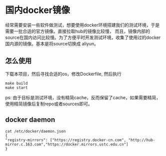 
国内docker镜像
================================

经常需要安装一些软件做测试，想要使用docker环境搭建我们的测试环境，于是需要一批合适的官方镜像。直接拉取hub的镜像比较慢，
而且，镜像内部的source在国内访问比较慢。为了方便平时开发测试环境，收集了使用过的docker国内源的镜像。基本是将source切换成
aliyun。


## 怎么使用

下载本项目，然后寻找合适的os，修改Dockerfile, 然后执行
```
make build
make start
```

ps:  由于目标是测试环境，没有精简cache，反而保留了cache，如果需要精简，使用精简镜像后复制repo或者sources即可。



## docker daemon

```
cat /etc/docker/daemon.json 
{ 
"registry-mirrors": ["https://registry.docker-cn.com", "http://hub-mirror.c.163.com","https://docker.mirrors.ustc.edu.cn"] 
}
```


